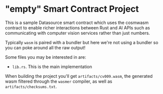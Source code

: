 # "empty" Smart Contract Project

This is a sample Datasource smart contract which uses the cosmwasm contract to
enable richer interactions between Rust and AI APIs such as communicating with
computer vision services rather than just numbers.

Typically `wasm` is paired with a bundler but here we're not using a
bundler so you can poke around all the raw output!

Some files you may be interested in are:

- `lib.rs`. This is the main implementation

When building the project you'll get `artifacts/cv009.wasm`, the generated wasm
filtered through the `wasmer` compiler, as well as `artifacts/checksums.txt`.
